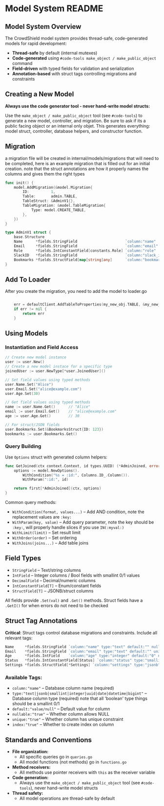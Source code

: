 # Model System README

## Model System Overview

The CrowdShield model system provides thread-safe, code-generated models for rapid development:

- **Thread-safe** by default (internal mutexes)
- **Code-generated** using `#code-tools make_object / make_public_object` command
- **Field-driven** with typed fields for validation and serialization
- **Annotation-based** with struct tags controlling migrations and constraints

## Creating a New Model

**Always use the code generator tool - never hand-write model structs:**

Use the `make_object / make_public_object` tool (see `#code-tools`) to generate a new model, controller, and migration. Be sure to ask if its a public facing object or an internal only objet.  This generates everything: model struct, controller, database helpers, and constructor function.

## Migration
a migration file will be created in internal/models/migrations that will need to be completed, here is an example migration that is filled out for an initial creation.  note that the struct annotations are how it properly names the columns and gives them the right types
```go
func init() {
	model.AddMigration(&model.Migration{
		ID:          1,
		Table:       admin.TABLE,
		TableStruct: &AdminV1{},
		TableMigration: &model.TableMigration{
			Type: model.CREATE_TABLE,
		},
	})
}

type AdminV1 struct {
	base.Structure
	Name      *fields.StringField                      `column:"name"      type:"text"     default:""`
	Email     *fields.StringField                      `column:"email"     type:"text"     default:""`
	Role      *fields.IntConstantField[constants.Role] `column:"role"      type:"smallint" default:"0"`
	SlackID   *fields.StringField                      `column:"slack_id"  type:"text"     default:""`
	Bookmarks *fields.StructField[map[string]any]      `column:"bookmarks" type:"jsonb"    default:"{}"`
}
```

## Add To Loader
After you create the migration, you need to add the model to loader.go

```go

	err = defaultClient.AddTableToProperties(my_new_obj.TABLE, &my_new_obj.Structure{})
	if err != nil {
		return err
	}

```


## Using Models

### Instantiation and Field Access

```go
// Create new model instance
user := user.New()
// Create a new model instace for a specific type
joinedUser := user.NewType[*user.JoinedUser]()

// Set field values using typed methods
user.Name.Set("Alice")
user.Email.Set("alice@example.com")
user.Age.Set(30)

// Get field values using typed methods
name := user.Name.Get()      // "Alice"
email := user.Email.Get()    // "alice@example.com"
age := user.Age.Get()        // 30

// For struct/JSON fields
user.Bookmarks.Set(&BookmarksStruct{ID: 123})
bookmarks := user.Bookmarks.Get()
```

### Query Building

Use `Options` struct with generated column helpers:

```go
func GetJoined(ctx context.Context, id types.UUID) (*AdminJoined, error) {
    options := model.NewOptions().
        WithCondition("%s = :id:", Columns.ID_.Column()).
        WithParam(":id:", id)

    return first[*AdminJoined](ctx, options)
}
```

Common query methods:
- `WithCondition(format, values...)` – Add AND condition, note the replacement values are `:key:`
- `WithParam(key, value)` – Add query parameter, note the key should be `:key:`, will properly handle slices if you use `IN(:myval:)`
- `WithLimit(limit)` – Set result limit
- `WithOrder(order)` – Set ordering
- `WithJoins(joins...)` – Add table joins


## Field Types

- `StringField` – Text/string columns
- `IntField` – Integer columns  / Bool fields with smallint 0/1 values
- `DecimalField` – Decimal/numeric columns
- `IntConstantField[T]` – Enum/constant fields
- `StructField[T]` – JSONB/struct columns

All fields provide `.Set(val)` and `.Get()` methods.  Struct fields have a `.GetI()` for when errors do not need to be checked

## Struct Tag Annotations

**Critical**: Struct tags control database migrations and constraints. Include all relevant tags:

```go
Name     *fields.StringField `column:"name" type:"text" default:"" nullable:"false"`
Email    *fields.StringField `column:"email" type:"text" default:"" unique:"true" nullable:"false"`
Age      *fields.IntField    `column:"age" type:"integer" default:"0" nullable:"true"`
Status   *fields.IntConstantField[Status] `column:"status" type:"smallint" default:"1"`
Settings *fields.StructField[*Settings] `column:"settings" type:"jsonb" default:"{}"`
```

### Available Tags:

- `column:"name"` – Database column name (required)
- `type:"text|jsonb|smallint|integer|uuid|date|datetime|bigint"` – Database column type (required) note that all 'boolean' type things should be a smallint 0/1
- `default:"value/null"` – Default value for column
- `nullable:"true"` – Whether column allows NULL
- `unique:"true"` – Whether column has unique constraint
- `index:"true"` – Whether to create index on column

## Standards and Conventions

- **File organization:**
  - All specific queries go in `queries.go`
  - All model functions (not methods) go in `functions.go`
- **Method receivers:**
  - All methods use pointer receivers with `this` as the receiver variable
- **Code generation:**
	- Always use the `make_object / make_public_object` tool (see `#code-tools`), never hand-write model structs
- **Thread safety:**
  - All model operations are thread-safe by default
